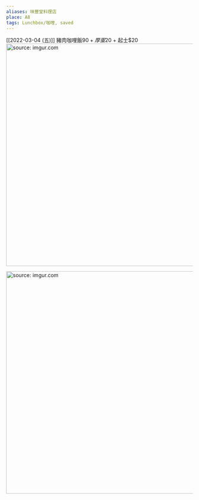 ```yaml
---
aliases: 味豐堂料理店
place: A8
tags: Lunchbox/咖哩, saved
---
```


[[2022-03-04 (五)]] 豬肉咖哩飯$90 + 厚蛋$20 + 起士$20
<a href="https://imgur.com/YzjMTrX"><img src="https://i.imgur.com/YzjMTrX.jpg" title="source: imgur.com" width="600px"/></a>

<a href="https://imgur.com/cAHc14C"><img src="https://i.imgur.com/cAHc14C.jpg" title="source: imgur.com" width="600px"/></a>
